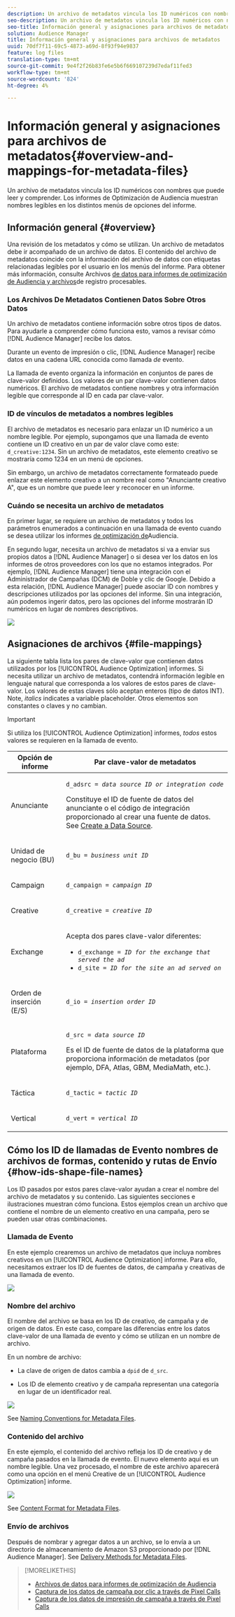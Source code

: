 ```yaml
---
description: Un archivo de metadatos vincula los ID numéricos con nombres que puede leer y comprender. Los informes de Optimización de Audiencia muestran nombres legibles en los distintos menús de opciones del informe.
seo-description: Un archivo de metadatos vincula los ID numéricos con nombres que puede leer y comprender. Los informes de Optimización de Audiencia muestran nombres legibles en los distintos menús de opciones del informe.
seo-title: Información general y asignaciones para archivos de metadatos
solution: Audience Manager
title: Información general y asignaciones para archivos de metadatos
uuid: 70df7f11-69c5-4873-a69d-8f93f94e9837
feature: log files
translation-type: tm+mt
source-git-commit: 9e4f2f26b83fe6e5b6f669107239d7edaf11fed3
workflow-type: tm+mt
source-wordcount: '824'
ht-degree: 4%

---
```



# Información general y asignaciones para archivos de metadatos{#overview-and-mappings-for-metadata-files}

Un archivo de metadatos vincula los ID numéricos con nombres que puede leer y comprender. Los informes de Optimización de Audiencia muestran nombres legibles en los distintos menús de opciones del informe.

## Información general {#overview}

Una revisión de los metadatos y cómo se utilizan. Un archivo de metadatos debe ir acompañado de un archivo de datos. El contenido del archivo de metadatos coincide con la información del archivo de datos con etiquetas relacionadas legibles por el usuario en los menús del informe. Para obtener más información, consulte Archivos [de datos para informes de optimización de Audiencia y archivos](../../../reporting/audience-optimization-reports/metadata-files-intro/datafiles-intro.md)de registro procesables.

### Los Archivos De Metadatos Contienen Datos Sobre Otros Datos

Un archivo de metadatos contiene información sobre otros tipos de datos. Para ayudarle a comprender cómo funciona esto, vamos a revisar cómo [!DNL Audience Manager] recibe los datos.

Durante un evento de impresión o clic, [!DNL Audience Manager] recibe datos en una cadena URL conocida como llamada *de* evento.

La llamada de evento organiza la información en conjuntos de pares de clave-valor definidos. Los valores de un par clave-valor contienen datos numéricos. El archivo de metadatos contiene nombres y otra información legible que corresponde al ID en cada par clave-valor.

### ID de vínculos de metadatos a nombres legibles

El archivo de metadatos es necesario para enlazar un ID numérico a un nombre legible. Por ejemplo, supongamos que una llamada de evento contiene un ID creativo en un par de valor clave como este: `d_creative:1234`. Sin un archivo de metadatos, este elemento creativo se mostraría como 1234 en un menú de opciones.

Sin embargo, un archivo de metadatos correctamente formateado puede enlazar este elemento creativo a un nombre real como &quot;Anunciante creativo A&quot;, que es un nombre que puede leer y reconocer en un informe.

### Cuándo se necesita un archivo de metadatos

En primer lugar, se requiere un archivo de metadatos y todos los parámetros enumerados a continuación en una llamada de evento cuando se desea utilizar los informes [de optimización de](../../../reporting/audience-optimization-reports/audience-optimization-reports.md)Audiencia.

En segundo lugar, necesita un archivo de metadatos si va a enviar sus propios datos a [!DNL Audience Manager] o si desea ver los datos en los informes de otros proveedores con los que no estamos integrados. Por ejemplo, [!DNL Audience Manager] tiene una integración con el Administrador [](../../../reporting/audience-optimization-reports/aor-advertisers/import-dcm.md) de Campañas (DCM) de Doble y clic de Google. Debido a esta relación, [!DNL Audience Manager] puede asociar ID con nombres y descripciones utilizados por las opciones del informe. Sin una integración, aún podemos ingerir datos, pero las opciones del informe mostrarán ID numéricos en lugar de nombres descriptivos.

![](assets/metadata_menu.png)

## Asignaciones de archivos {#file-mappings}

La siguiente tabla lista los pares de clave-valor que contienen datos utilizados por los [!UICONTROL Audience Optimization] informes. Si necesita utilizar un archivo de metadatos, contendrá información legible en lenguaje natural que corresponda a los valores de estos pares de clave-valor. Los valores de estas claves sólo aceptan enteros (tipo de datos INT). Note, *italics* indicates a variable placeholder. Otros elementos son constantes o claves y no cambian.

>[!IMPORTANT]
>
>Si utiliza los [!UICONTROL Audience Optimization] informes, *todos* estos valores se requieren en la llamada de evento.

<table id="table_B2C8C493080E449CA71C4EF07D9476BD"> 
 <thead> 
  <tr> 
   <th colname="col1" class="entry"> Opción de informe </th> 
   <th colname="col2" class="entry"> Par clave-valor de metadatos </th> 
  </tr> 
 </thead>
 <tbody> 
  <tr> 
   <td colname="col1"> <p>Anunciante </p> </td> 
   <td colname="col2"> <p> <code>d_adsrc = <i>data source ID or integration code</i></code> </p> <p>Constituye el ID de fuente de datos del anunciante o el código de integración proporcionado al crear una fuente de datos. See <a href="../../../features/manage-datasources.md#create-data-source"> Create a Data Source</a>. </p> </td> 
  </tr> 
  <tr> 
   <td colname="col1"> <p>Unidad de negocio (BU) </p> </td> 
   <td colname="col2"> <p> <code>d_bu = <i>business unit ID</i></code> </p> </td> 
  </tr> 
  <tr> 
   <td colname="col1"> <p>Campaign </p> </td> 
   <td colname="col2"> <p> <code>d_campaign = <i>campaign ID</i></code> </p> </td> 
  </tr> 
  <tr> 
   <td colname="col1"> <p>Creative </p> </td> 
   <td colname="col2"> <p> <code>d_creative = <i>creative ID</i></code> </p> </td> 
  </tr> 
  <tr> 
   <td colname="col1"> <p>Exchange </p> </td> 
   <td colname="col2"> <p>Acepta dos pares clave-valor diferentes: </p> 
    <ul id="ul_3B3B751A8A134096B0912E81A0983B9D"> 
     <li id="li_57BAC45A7B274AB695945E174A4D8A35"> <code>d_exchange = <i>ID for the exchange that served the ad</i></code> </li> 
     <li id="li_CCDF00DE59D3451C8EF590DD3E1A806D"> <code>d_site = <i>ID for the site an ad served on</i></code> </li> 
    </ul> </td> 
  </tr> 
  <tr> 
   <td colname="col1"> <p>Orden de inserción (E/S) </p> </td> 
   <td colname="col2"> <p> <code>d_io = <i>insertion order ID</i></code> </p> </td> 
  </tr> 
  <tr> 
   <td colname="col1"> <p>Plataforma </p> </td> 
   <td colname="col2"> <p> <code>d_src = <i>data source ID</i></code> </p> <p>Es el ID de fuente <a href="../../../features/datasources-list-and-settings.md#data-sources-list-and-settings"></a> de datos de la plataforma que proporciona información de metadatos (por ejemplo, DFA, Atlas, GBM, MediaMath, etc.). </p> </td> 
  </tr> 
  <tr> 
   <td colname="col1"> <p>Táctica </p> </td> 
   <td colname="col2"> <p> <code>d_tactic = <i>tactic ID</i></code> </p> </td> 
  </tr> 
  <tr> 
   <td colname="col1"> <p>Vertical </p> </td> 
   <td colname="col2"> <p> <code>d_vert = <i>vertical ID</i></code> </p> </td> 
  </tr> 
 </tbody> 
</table>

## Cómo los ID de llamadas de Evento nombres de archivos de formas, contenido y rutas de Envío {#how-ids-shape-file-names}

Los ID pasados por estos pares clave-valor ayudan a crear el nombre del archivo de metadatos y su contenido. Las siguientes secciones e ilustraciones muestran cómo funciona. Estos ejemplos crean un archivo que contiene el nombre de un elemento creativo en una campaña, pero se pueden usar otras combinaciones.

### Llamada de Evento

En este ejemplo crearemos un archivo de metadatos que incluya nombres creativos en un [!UICONTROL Audience Optimization] informe. Para ello, necesitamos extraer los ID de fuentes de datos, de campaña y creativas de una llamada de evento.

![](assets/metadata_file_event.png)

### Nombre del archivo

El nombre del archivo se basa en los ID de creativo, de campaña y de origen de datos. En este caso, compare las diferencias entre los datos clave-valor de una llamada de evento y cómo se utilizan en un nombre de archivo.

En un nombre de archivo:

* La clave de origen de datos cambia a `dpid` de `d_src`.

* Los ID de elemento creativo y de campaña representan una categoría en lugar de un identificador real.

![](assets/metadata_file_name.png)

See [Naming Conventions for Metadata Files](../../../reporting/audience-optimization-reports/metadata-files-intro/metadata-file-names.md).

### Contenido del archivo

En este ejemplo, el contenido del archivo refleja los ID de creativo y de campaña pasados en la llamada de evento. El nuevo elemento aquí es un nombre legible. Una vez procesado, el nombre de este archivo aparecerá como una opción en el menú Creative de un [!UICONTROL Audience Optimization] informe.

![](assets/metadata_file_contents.png)

See [Content Format for Metadata Files](../../../reporting/audience-optimization-reports/metadata-files-intro/metadata-file-contents.md).

### Envío de archivos

Después de nombrar y agregar datos a un archivo, se lo envía a un directorio de almacenamiento de Amazon S3 proporcionado por [!DNL Audience Manager]. See [Delivery Methods for Metadata Files](../../../reporting/audience-optimization-reports/metadata-files-intro/metadata-delivery-methods.md).

>[!MORELIKETHIS]
>
>* [Archivos de datos para informes de optimización de Audiencia](../../../reporting/audience-optimization-reports/metadata-files-intro/datafiles-intro.md)
>* [Captura de los datos de campaña por clic a través de Pixel Calls](../../../integration/media-data-integration/click-data-pixels.md)
>* [Captura de los datos de impresión de campaña a través de Pixel Calls](../../../integration/media-data-integration/impression-data-pixels.md)


